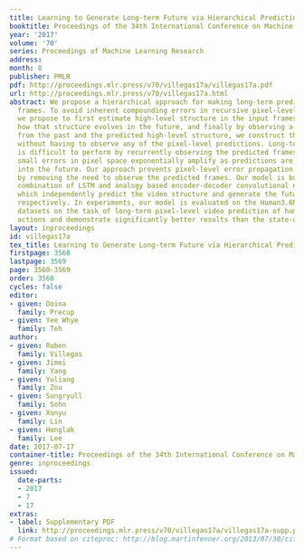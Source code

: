 ```yaml
---
title: Learning to Generate Long-term Future via Hierarchical Prediction
booktitle: Proceedings of the 34th International Conference on Machine Learning
year: '2017'
volume: '70'
series: Proceedings of Machine Learning Research
address: 
month: 0
publisher: PMLR
pdf: http://proceedings.mlr.press/v70/villegas17a/villegas17a.pdf
url: http://proceedings.mlr.press/v70/villegas17a.html
abstract: We propose a hierarchical approach for making long-term predictions of future
  frames. To avoid inherent compounding errors in recursive pixel-level prediction,
  we propose to first estimate high-level structure in the input frames, then predict
  how that structure evolves in the future, and finally by observing a single frame
  from the past and the predicted high-level structure, we construct the future frames
  without having to observe any of the pixel-level predictions. Long-term video prediction
  is difficult to perform by recurrently observing the predicted frames because the
  small errors in pixel space exponentially amplify as predictions are made deeper
  into the future. Our approach prevents pixel-level error propagation from happening
  by removing the need to observe the predicted frames. Our model is built with a
  combination of LSTM and analogy based encoder-decoder convolutional neural networks,
  which independently predict the video structure and generate the future frames,
  respectively. In experiments, our model is evaluated on the Human3.6M and Penn Action
  datasets on the task of long-term pixel-level video prediction of humans performing
  actions and demonstrate significantly better results than the state-of-the-art.
layout: inproceedings
id: villegas17a
tex_title: Learning to Generate Long-term Future via Hierarchical Prediction
firstpage: 3560
lastpage: 3569
page: 3560-3569
order: 3560
cycles: false
editor:
- given: Doina
  family: Precup
- given: Yee Whye
  family: Teh
author:
- given: Ruben
  family: Villegas
- given: Jimei
  family: Yang
- given: Yuliang
  family: Zou
- given: Sungryull
  family: Sohn
- given: Xunyu
  family: Lin
- given: Honglak
  family: Lee
date: 2017-07-17
container-title: Proceedings of the 34th International Conference on Machine Learning
genre: inproceedings
issued:
  date-parts:
  - 2017
  - 7
  - 17
extras:
- label: Supplementary PDF
  link: http://proceedings.mlr.press/v70/villegas17a/villegas17a-supp.pdf
# Format based on citeproc: http://blog.martinfenner.org/2013/07/30/citeproc-yaml-for-bibliographies/
---
```

